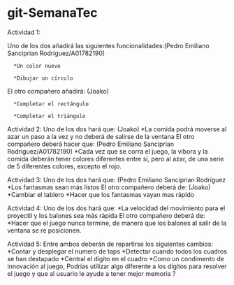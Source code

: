 # git-SemanaTec
Actividad 1:

Uno de los dos añadirá las siguientes funcionalidades:(Pedro Emiliano Sanciprian Rodríguez/A01782190) 

      *Un color nuevo 
      
      *Dibujar un círculo 
      
El otro compañero añadirá: (Joako)

      *Completar el rectángulo
      
      *Completar el triángulo
      


Actividad 2:
Uno de los dos hará que: (Joako)
          *La comida podrá moverse al azar un paso a la vez y no deberá de salirse de la ventana
El otro compañero deberá hacer que: (Pedro Emiliano Sanciprian Rodríguez/A01782190)
          *Cada vez que se corra el juego, la víbora y la comida deberán tener colores diferentes entre sí, pero al azar, de una serie de 5 diferentes colores, excepto el rojo.


Actividad 3:
Uno de los dos hará que: (Pedro Emiliano Sanciprian Rodríguez
          *Los fantasmas sean más listos
El otro compañero deberá de: (Joako)
          *Cambiar el tablero
          *Hacer que los fantasmas vayan mas rápido

Actividad 4:
Uno de los dos hará que:
          *La velocidad del movimiento para el proyectil y los balones sea más rápida
El otro compañero deberá de:
          *Hacer que el juego nunca termine, de manera que los balones al salir de la ventana se re posicionen.

Actividad 5:
Entre ambos deberán de repartirse los siguientes cambios:
          *Contar y desplegar el numero de taps
          *Detectar cuando todos los cuadros se han destapado
          *Central el dígito en el cuadro
          *Como un condimento de innovación al juego, Podrías utilizar algo diferente a los dígitos para resolver el juego y que al usuario le ayude a tener mejor memoria ?
